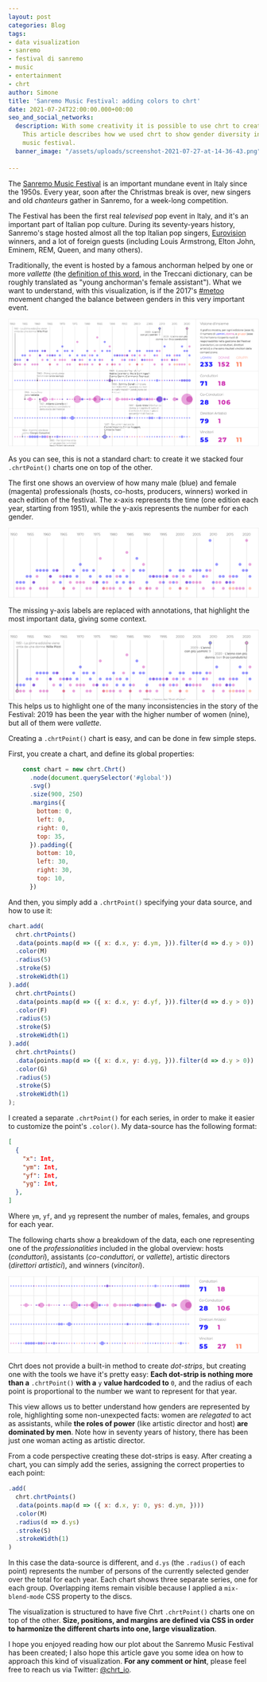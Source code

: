 ```yaml
---
layout: post
categories: Blog
tags:
- data visualization
- sanremo
- festival di sanremo
- music
- entertainment
- chrt
author: Simone
title: 'Sanremo Music Festival: adding colors to chrt'
date: 2021-07-24T22:00:00.000+00:00
seo_and_social_networks:
  description: With some creativity it is possible to use chrt to create unusual charts.
    This article describes how we used chrt to show gender diversity in the Sanremo
    music festival.
  banner_image: "/assets/uploads/screenshot-2021-07-27-at-14-36-43.png"

---
```

The [Sanremo Music Festival](https://en.wikipedia.org/wiki/Sanremo_Music_Festival "Sanremo Music Festiva on Wikipedia") is an important mundane event in Italy since the 1950s. Every year, soon after the Christmas break is over, new singers and old _chanteurs_ gather in Sanremo, for a week-long competition.

The Festival has been the first real _televised_ pop event in Italy, and it's an important part of Italian pop culture. During its seventy-years history, Sanremo's stage hosted almost all the top Italian pop singers, [Eurovision](https://en.wikipedia.org/wiki/Eurovision_Song_Contest "Eurovision Song Contest on Wikipedia") winners, and a lot of foreign guests (including Louis Armstrong, Elton John, Eminem, REM, Queen, and many others).

Traditionally, the event is hosted by a famous anchorman helped by one or more _vallette_ (the [definition of this word](https://www.treccani.it/vocabolario/valletta/ "Definition of Valletta"), in the Treccani dictionary, can be roughly translated as "young anchorman's female assistant"). What we want to understand, with this visualization, is if the 2017's [ #metoo](https://en.wikipedia.org/wiki/Me_Too_movement "Me Too on Wikipedia") movement changed the balance between genders in this very important event.

![Gender representation in the Sanremo Music Festival](/assets/uploads/screenshot-2021-07-27-at-15-13-41.png "Gender representation in the Sanremo Music Festival")

As you can see, this is not a standard chart: to create it we stacked four `.chrtPoint()` charts one on top of the other.

The first one shows an overview of how many male (blue) and female (magenta) professionals (hosts, co-hosts, producers, winners) worked in each edition of the festival. The x-axis represents the time (one edition each year, starting from 1951), while the y-axis represents the number for each gender.

![](/assets/uploads/screenshot-2021-07-29-at-16-59-13.png)

The missing y-axis labels are replaced with annotations, that highlight the most important data, giving some context.

![](/assets/uploads/screenshot-2021-07-29-at-17-02-44.png)This helps us to highlight one of the many inconsistencies in the story of the Festival: 2019 has been the year with the higher number of women (nine), but all of them were _vallette_.

Creating a `.chrtPoint()` chart is easy, and can be done in few simple steps.

First, you create a chart, and define its global properties:

```javascript
    const chart = new chrt.Chrt()
      .node(document.querySelector('#global'))
      .svg()
      .size(900, 250)
      .margins({
        bottom: 0,
        left: 0,
        right: 0,
        top: 35,
      }).padding({
        bottom: 10,
        left: 30,
        right: 30,
        top: 10,
      })
```

And then, you simply add a `.chrtPoint()` specifying your data source, and how to use it:

```javascript
chart.add(
  chrt.chrtPoints()
  .data(points.map(d => ({ x: d.x, y: d.ym, })).filter(d => d.y > 0))
  .color(M)
  .radius(5)
  .stroke(S)
  .strokeWidth(1)
).add(
  chrt.chrtPoints()
  .data(points.map(d => ({ x: d.x, y: d.yf, })).filter(d => d.y > 0))
  .color(F)
  .radius(5)
  .stroke(S)
  .strokeWidth(1)
).add(
  chrt.chrtPoints()
  .data(points.map(d => ({ x: d.x, y: d.yg, })).filter(d => d.y > 0))
  .color(G)
  .radius(5)
  .stroke(S)
  .strokeWidth(1)
);
```

I created a separate `.chrtPoint()` for each series, in order to make it easier to customize the point's `.color()`. My data-source has the following format:

```json
[
  {
    "x": Int,
    "ym": Int,
    "yf": Int,
    "yg": Int,
  },
]
```

Where `ym`, `yf`, and `yg` represent the number of males, females, and groups for each year.

The following charts show a breakdown of the data, each one representing one of the _professionalities_ included in the global  overview: hosts (_conduttori_), assistants (_co-conduttori_, or _vallette_), artistic directors (_direttori artistici_), and winners (_vincitori_).

![](/assets/uploads/screenshot-2021-07-30-at-10-58-43.png)

Chrt does not provide a built-in method to create _dot-strips_, but creating one with the tools we have it's pretty easy: **Each dot-strip is nothing more than a** `.chrtPoint()` **with a** `y` **value hardcoded to** `0`, and the radius of each point is proportional to the number we want to represent for that year.

This view allows us to better understand how genders are represented by role, highlighting some non-unexpected facts: women are _relegated_ to act as assistants, while **the roles of power** (like artistic director and host) **are dominated by men**. Note how in seventy years of history, there has been just one woman acting as artistic director.

From a code perspective creating these dot-strips is easy. After creating a chart, you can simply add the series, assigning the correct properties to each point:

```javascript
.add(
  chrt.chrtPoints()
  .data(points.map(d => ({ x: d.x, y: 0, ys: d.ym, })))
  .color(M)
  .radius(d => d.ys)
  .stroke(S)
  .strokeWidth(1)
)
```

In this case the data-source is different, and `d.ys` (the `.radius()` of each point) represents the number of persons of the currently selected gender over the total for each year. Each chart shows three separate series, one for each group. Overlapping items remain visible because I applied a `mix-blend-mode` CSS property to the discs.

The visualization is structured to have five Chrt `.chrtPoint()` charts one on top of the other. **Size, positions, and margins are defined via CSS in order to harmonize the different charts into one, large visualization**.

I hope you enjoyed reading how our plot about the Sanremo Music Festival has been created; I also hope this article gave you some idea on how to approach this kind of visualization. **For any comment or hint**, please feel free to reach us via Twitter: [@chrt_io](https://twitter.com/chrt_io "Chart.io on Twitter").
